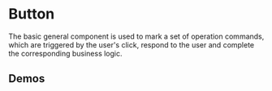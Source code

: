 # Button

The basic general component is used to mark a set of operation commands, which are triggered by the user's click, respond to the user and complete the corresponding business logic.

## Demos
